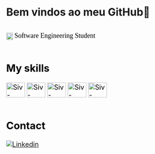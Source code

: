 # Bem vindos ao meu GitHub👋

<div style="display:inline_block"><br/>
<img align="center" alt="Siv-python" height="20" width="18"src="https://images.emojiterra.com/google/noto-emoji/v2.034/128px/1f4da.png"> <font color="#000000"><font size="4"> <font face="Georgia"> <size=""> Software Engineering Student </font> <br/>
<br/>

## My skills
<div style="display:inline_block">
<img align="center" alt="Siv-python" height="40" width="50"src="https://icon-library.com/images/java-icon-png/java-icon-png-15.jpg">
<img align="center" alt="Siv-html5" height="40" width="50"src="https://cdn.jsdelivr.net/gh/devicons/devicon/icons/html5/html5-original.svg">
<img align="center" alt="Siv-html5" height="40" width="50"src="https://cdn.jsdelivr.net/gh/devicons/devicon/icons/css3/css3-original.svg">
<img align="center" alt="Siv-html5" height="40" width="50"src="https://cdn.jsdelivr.net/gh/devicons/devicon/icons/mysql/mysql-original.svg">
<img align="center" alt="Siv-html5" height="40" width="50"src="https://cdn.jsdelivr.net/gh/devicons/devicon/icons/c/c-original.svg"> <br/>
<br/>

## Contact 
[![Linkedin](https://img.shields.io/badge/LinkedIn-0077B5?style=for-the-badge&logo=linkedin&logoColor=white)](https://www.linkedin.com/in/silvio-j-oliveira-541b6a211/)

</div>
